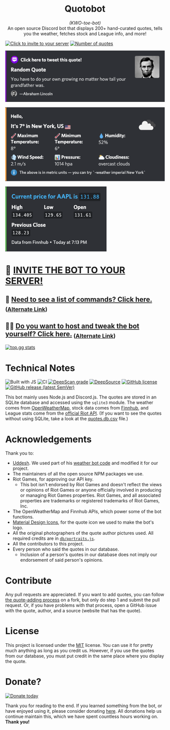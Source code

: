 <h1 align="center">Quotobot</h1>
<p align="center"><i>(KWO-toe-bot)</i><br/> An open source Discord bot that displays 200+ hand-curated quotes, tells you the weather, fetches stock and League info, and more!</p>

[![Click to invite to your server](https://img.shields.io/static/v1?label=Invite%20to&message=your%20server&color=7289DA&logo=Discord)][inv]
[![Number of quotes](https://img.shields.io/badge/dynamic/yaml?color=blue&label=quotes&query=%24.count&url=https%3A%2F%2Fraw.githubusercontent.com%2FTeam-Gigabyte%2Fquotobot%2Fmaster%2Fdb%2Fquotes.count.yml)](https://github.com/Team-Gigabyte/quotobot/blob/master/db/quotes.db.csv)

![Quotes screenshot](https://raw.githubusercontent.com/Team-Gigabyte/quotobot/master/img/Demo%20Picture.png)

![Weather screenshot](https://raw.githubusercontent.com/Team-Gigabyte/quotobot/master/img/Weather%20Demo.png)

![Stock screenshot](https://raw.githubusercontent.com/Team-Gigabyte/quotobot/master/img/Stock%20Demo.png)


# 🤖 [INVITE THE BOT TO YOUR SERVER!][inv]
## 🤔 [Need to see a list of commands? Click here.](../../wiki/Help) <sub>([Alternate Link](https://github.com/Team-Gigabyte/quotobot/wiki/Help))</sub>
## 👨‍💻 [Do you want to host and tweak the bot yourself? Click here.](../../wiki/Hosting) <sub>([Alternate Link](https://github.com/Team-Gigabyte/quotobot/wiki/Hosting))</sub>

[![top.gg stats](https://top.gg/api/widget/746889272992464958.svg)](https://top.gg/bot/746889272992464958)

# Technical Notes
![Built with JS](https://img.shields.io/static/v1?label=built%20with&message=JS&color=yellow&logo=javascript) 
![CI](https://github.com/Team-Gigabyte/quotobot/workflows/CI/badge.svg) 
[![DeepScan grade](https://deepscan.io/api/teams/10906/projects/13838/branches/243095/badge/grade.svg)](https://deepscan.io/dashboard#view=project&tid=10906&pid=13838&bid=243095) 
[![DeepSource](https://deepsource.io/gh/Team-Gigabyte/quotobot.svg/?label=active+issues)](https://deepsource.io/gh/Team-Gigabyte/quotobot/?ref=repository-badge)
[![GitHub license](https://img.shields.io/github/license/Team-Gigabyte/quotobot)](https://github.com/Team-Gigabyte/quotobot/blob/master/LICENSE) 
[![GitHub release (latest SemVer)](https://img.shields.io/github/v/release/Team-Gigabyte/quotobot?logo=github&sort=semver)](https://github.com/Team-Gigabyte/quotobot/releases/latest) 

This bot mainly uses Node.js and Discord.js. The quotes are stored in an SQLite database and accessed using the `sqlite3` module. The weather comes from [OpenWeatherMap](https://openweathermap.org/), stock data comes from [Finnhub](https://finnhub.io/), and League stats come from the [official Riot API](https://developer.riotgames.com/). (If you want to see the quotes without using SQLite, take a look at the [quotes.db.csv](./db/quotes.db.csv) file.)

# Acknowledgements
Thank you to:
* [Uddesh](https://github.com/UddeshJain). We used part of his [weather bot code](https://github.com/UddeshJain/Discord-Weather-Bot) and modified it for our project.
* The maintainers of all the open source NPM packages we use.
* Riot Games, for approving our API key.
  * This bot isn't endorsed by Riot Games and doesn't reflect the views or opinions of Riot Games or anyone officially involved in producing or managing Riot Games properties. Riot Games, and all associated properties are trademarks or registered trademarks of Riot Games, Inc.
* The OpenWeatherMap and Finnhub APIs, which power some of the bot functions.
* [Material Design Icons](https://materialdesignicons.com/), for the quote icon we used to make the bot's logo.
* All the original photographers of the quote author pictures used. All required credits are in [`db/portraits.js`](/db/portraits.js).
* All the contributors to this project.
* Every person who said the quotes in our database.
  * Inclusion of a person's quotes in our database does not imply our endorsement of said person's opinions.

# Contribute
Any pull requests are appreciated. If you want to add quotes, you can follow [the quote-adding process](https://github.com/Team-Gigabyte/quotobot/wiki/Hosting#bulk-csv-method-recommended) on a fork, but only do step 1 and submit the pull request. Or, if you have problems with that process, open a GitHub issue with the quote, author, and a source (website that has the quote).
# License
This project is licensed under the [MIT](https://github.com/Team-Gigabyte/quotobot/blob/master/LICENSE) license. You can use it for pretty much anything as long as you credit us.
However, if you use the quotes from our database, you must put credit in the same place where you display the quote.
# Donate?
[![Donate today](https://img.shields.io/static/v1?label=donate&message=today&color=green)](https://github.com/Team-Gigabyte/donate)

Thank you for reading to the end. If you learned something from the bot, or have enjoyed using it, please consider donating [here](https://github.com/Team-Gigabyte/donate). All donations help us continue maintain this, which we have spent countless hours working on. **Thank you!**

[inv]: https://discord.com/oauth2/authorize?client_id=746889272992464958&permissions=280576&scope=bot
